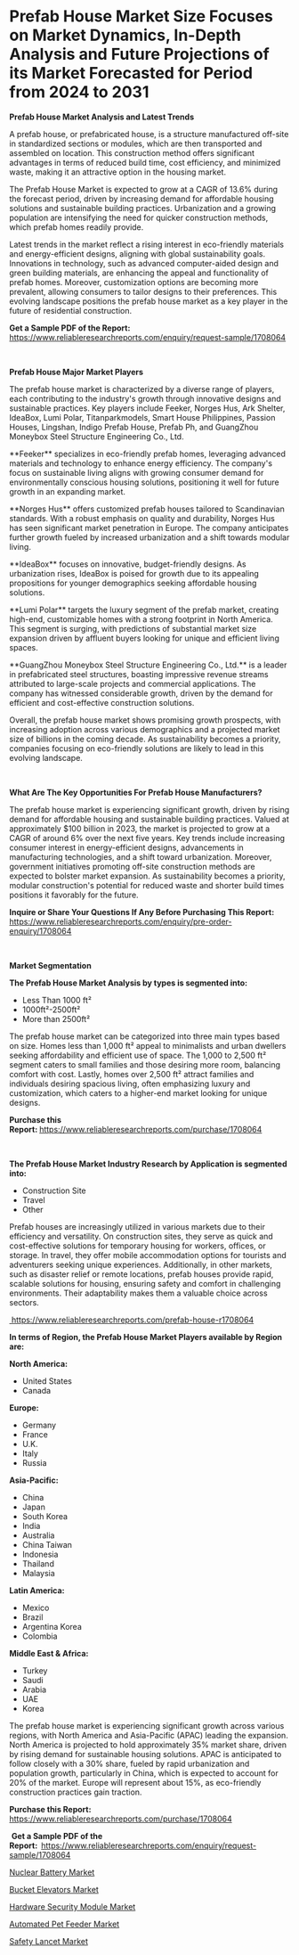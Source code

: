 <p><h1>Prefab House Market Size Focuses on Market Dynamics, In-Depth Analysis and Future Projections of its Market Forecasted for Period from 2024 to 2031</h1></p><p><strong>Prefab House Market Analysis and Latest Trends</strong></p>
<p><p>A prefab house, or prefabricated house, is a structure manufactured off-site in standardized sections or modules, which are then transported and assembled on location. This construction method offers significant advantages in terms of reduced build time, cost efficiency, and minimized waste, making it an attractive option in the housing market.</p><p>The Prefab House Market is expected to grow at a CAGR of 13.6% during the forecast period, driven by increasing demand for affordable housing solutions and sustainable building practices. Urbanization and a growing population are intensifying the need for quicker construction methods, which prefab homes readily provide. </p><p>Latest trends in the market reflect a rising interest in eco-friendly materials and energy-efficient designs, aligning with global sustainability goals. Innovations in technology, such as advanced computer-aided design and green building materials, are enhancing the appeal and functionality of prefab homes. Moreover, customization options are becoming more prevalent, allowing consumers to tailor designs to their preferences. This evolving landscape positions the prefab house market as a key player in the future of residential construction.</p></p>
<p><strong>Get a Sample PDF of the Report:&nbsp;</strong> <a href="https://www.reliableresearchreports.com/enquiry/request-sample/1708064?utm_campaign=83&utm_medium=2&utm_source=Github&utm_content=ia&utm_term=07102024&utm_id=prefab-house">https://www.reliableresearchreports.com/enquiry/request-sample/1708064</a></p>
<p>&nbsp;</p>
<p><strong>Prefab House Major Market Players</strong></p>
<p><p>The prefab house market is characterized by a diverse range of players, each contributing to the industry's growth through innovative designs and sustainable practices. Key players include Feeker, Norges Hus, Ark Shelter, IdeaBox, Lumi Polar, Titanparkmodels, Smart House Philippines, Passion Houses, Lingshan, Indigo Prefab House, Prefab Ph, and GuangZhou Moneybox Steel Structure Engineering Co., Ltd.</p><p>**Feeker** specializes in eco-friendly prefab homes, leveraging advanced materials and technology to enhance energy efficiency. The company's focus on sustainable living aligns with growing consumer demand for environmentally conscious housing solutions, positioning it well for future growth in an expanding market.</p><p>**Norges Hus** offers customized prefab houses tailored to Scandinavian standards. With a robust emphasis on quality and durability, Norges Hus has seen significant market penetration in Europe. The company anticipates further growth fueled by increased urbanization and a shift towards modular living.</p><p>**IdeaBox** focuses on innovative, budget-friendly designs. As urbanization rises, IdeaBox is poised for growth due to its appealing propositions for younger demographics seeking affordable housing solutions. </p><p>**Lumi Polar** targets the luxury segment of the prefab market, creating high-end, customizable homes with a strong footprint in North America. This segment is surging, with predictions of substantial market size expansion driven by affluent buyers looking for unique and efficient living spaces.</p><p>**GuangZhou Moneybox Steel Structure Engineering Co., Ltd.** is a leader in prefabricated steel structures, boasting impressive revenue streams attributed to large-scale projects and commercial applications. The company has witnessed considerable growth, driven by the demand for efficient and cost-effective construction solutions.</p><p>Overall, the prefab house market shows promising growth prospects, with increasing adoption across various demographics and a projected market size of billions in the coming decade. As sustainability becomes a priority, companies focusing on eco-friendly solutions are likely to lead in this evolving landscape.</p></p>
<p>&nbsp;</p>
<p><strong>What Are The Key Opportunities For Prefab House Manufacturers?</strong></p>
<p><p>The prefab house market is experiencing significant growth, driven by rising demand for affordable housing and sustainable building practices. Valued at approximately $100 billion in 2023, the market is projected to grow at a CAGR of around 6% over the next five years. Key trends include increasing consumer interest in energy-efficient designs, advancements in manufacturing technologies, and a shift toward urbanization. Moreover, government initiatives promoting off-site construction methods are expected to bolster market expansion. As sustainability becomes a priority, modular construction's potential for reduced waste and shorter build times positions it favorably for the future.</p></p>
<p><strong>Inquire or Share Your Questions If Any Before Purchasing This Report:</strong> <a href="https://www.reliableresearchreports.com/enquiry/pre-order-enquiry/1708064?utm_campaign=83&utm_medium=2&utm_source=Github&utm_content=ia&utm_term=07102024&utm_id=prefab-house">https://www.reliableresearchreports.com/enquiry/pre-order-enquiry/1708064</a></p>
<p>&nbsp;</p>
<p><strong>Market Segmentation</strong></p>
<p><strong>The Prefab House Market Analysis by types is segmented into:</strong></p>
<p><ul><li>Less Than 1000 ft²</li><li>1000ft²-2500ft²</li><li>More than 2500ft²</li></ul></p>
<p><p>The prefab house market can be categorized into three main types based on size. Homes less than 1,000 ft² appeal to minimalists and urban dwellers seeking affordability and efficient use of space. The 1,000 to 2,500 ft² segment caters to small families and those desiring more room, balancing comfort with cost. Lastly, homes over 2,500 ft² attract families and individuals desiring spacious living, often emphasizing luxury and customization, which caters to a higher-end market looking for unique designs.</p></p>
<p><strong>Purchase this Report:&nbsp;</strong><a href="https://www.reliableresearchreports.com/purchase/1708064?utm_campaign=83&utm_medium=2&utm_source=Github&utm_content=ia&utm_term=07102024&utm_id=prefab-house">https://www.reliableresearchreports.com/purchase/1708064</a></p>
<p>&nbsp;</p>
<p><strong>The Prefab House Market Industry Research by Application is segmented into:</strong></p>
<p><ul><li>Construction Site</li><li>Travel</li><li>Other</li></ul></p>
<p><p>Prefab houses are increasingly utilized in various markets due to their efficiency and versatility. On construction sites, they serve as quick and cost-effective solutions for temporary housing for workers, offices, or storage. In travel, they offer mobile accommodation options for tourists and adventurers seeking unique experiences. Additionally, in other markets, such as disaster relief or remote locations, prefab houses provide rapid, scalable solutions for housing, ensuring safety and comfort in challenging environments. Their adaptability makes them a valuable choice across sectors.</p></p>
<p><a href="https://www.reliableresearchreports.com/prefab-house-r1708064?utm_campaign=83&utm_medium=2&utm_source=Github&utm_content=ia&utm_term=07102024&utm_id=prefab-house">&nbsp;https://www.reliableresearchreports.com/prefab-house-r1708064</a></p>
<p><strong>In terms of Region, the Prefab House Market Players available by Region are:</strong></p>
<p>
    <p> <strong> North America: </strong>
        <ul>
            <li>United States</li>
            <li>Canada</li>
        </ul>
        </p> 
    <p> <strong> Europe: </strong>
        <ul>
            <li>Germany</li>
            <li>France</li>
            <li>U.K.</li>
            <li>Italy</li>
            <li>Russia</li>
        </ul>
        </p> 
    <p> <strong> Asia-Pacific: </strong>
        <ul>
            <li>China</li>
            <li>Japan</li>
            <li>South Korea</li>
            <li>India</li>
            <li>Australia</li>
            <li>China Taiwan</li>
            <li>Indonesia</li>
            <li>Thailand</li>
            <li>Malaysia</li>
        </ul>
        </p> 
    <p> <strong> Latin America: </strong>
        <ul>
            <li>Mexico</li>
            <li>Brazil</li>
            <li>Argentina Korea</li>
            <li>Colombia</li>
        </ul>
        </p> 
    <p> <strong> Middle East & Africa: </strong>
        <ul>
            <li>Turkey</li>
            <li>Saudi</li>
            <li>Arabia</li>
            <li>UAE</li>
            <li>Korea</li>
        </ul>
    </p>
    </p>
<p><p>The prefab house market is experiencing significant growth across various regions, with North America and Asia-Pacific (APAC) leading the expansion. North America is projected to hold approximately 35% market share, driven by rising demand for sustainable housing solutions. APAC is anticipated to follow closely with a 30% share, fueled by rapid urbanization and population growth, particularly in China, which is expected to account for 20% of the market. Europe will represent about 15%, as eco-friendly construction practices gain traction.</p></p>
<p><strong>Purchase this Report: </strong><a href="https://www.reliableresearchreports.com/purchase/1708064?utm_campaign=83&utm_medium=2&utm_source=Github&utm_content=ia&utm_term=07102024&utm_id=prefab-house">https://www.reliableresearchreports.com/purchase/1708064</a></p>
<p>&nbsp;<strong>Get a Sample PDF of the Report:&nbsp;&nbsp;</strong><a href="https://www.reliableresearchreports.com/enquiry/request-sample/1708064?utm_campaign=83&utm_medium=2&utm_source=Github&utm_content=ia&utm_term=07102024&utm_id=prefab-house">https://www.reliableresearchreports.com/enquiry/request-sample/1708064</a></p>
<p><strong></strong></p>
<p><p><a href="https://issuu.com/reportprime-2/docs/nuclear-battery-market-size-2030.pp_0b6b628d863938?utm_campaign=83&utm_medium=2&utm_source=Github&utm_content=ia&utm_term=07102024&utm_id=prefab-house">Nuclear Battery Market</a></p><p><a href="https://github.com/MatthewHernandez403/Market-Research-Report-List-1/blob/main/bucket-elevators-market.md?utm_campaign=83&utm_medium=2&utm_source=Github&utm_content=ia&utm_term=07102024&utm_id=prefab-house">Bucket Elevators Market</a></p><p><a href="https://www.linkedin.com/pulse/hardware-security-module-sector-surge-95-growth-roadmap-e6l6e?utm_campaign=83&utm_medium=2&utm_source=Github&utm_content=ia&utm_term=07102024&utm_id=prefab-house">Hardware Security Module Market</a></p><p><a href="https://github.com/AdeaKodra585/Market-Research-Report-List-1/blob/main/automated-pet-feeder-market.md?utm_campaign=83&utm_medium=2&utm_source=Github&utm_content=ia&utm_term=07102024&utm_id=prefab-house">Automated Pet Feeder Market</a></p><p><a href="https://www.linkedin.com/pulse/safety-lancet-market-emerging-trends-future-prospects-period-z3whe?utm_campaign=83&utm_medium=2&utm_source=Github&utm_content=ia&utm_term=07102024&utm_id=prefab-house">Safety Lancet Market</a></p></p>